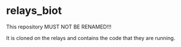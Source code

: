 # relays_biot

This repository MUST NOT BE RENAMED!!! 

It is cloned on the relays and contains the code that they are running.

